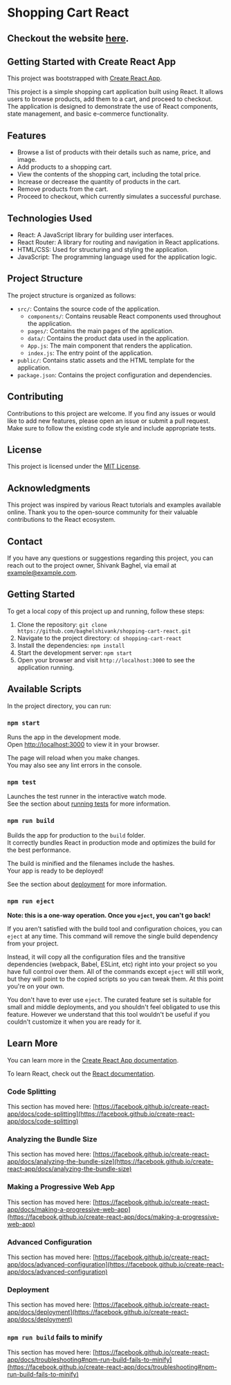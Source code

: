 # Shopping Cart React

## Checkout the website [here](https://baghelshivank.github.io/shopping-cart-react/).

## Getting Started with Create React App

This project was bootstrapped with [Create React App](https://github.com/facebook/create-react-app).

This project is a simple shopping cart application built using React. It allows users to browse products, add them to a cart, and proceed to checkout. The application is designed to demonstrate the use of React components, state management, and basic e-commerce functionality.

## Features

- Browse a list of products with their details such as name, price, and image.
- Add products to a shopping cart.
- View the contents of the shopping cart, including the total price.
- Increase or decrease the quantity of products in the cart.
- Remove products from the cart.
- Proceed to checkout, which currently simulates a successful purchase.

## Technologies Used

- React: A JavaScript library for building user interfaces.
- React Router: A library for routing and navigation in React applications.
- HTML/CSS: Used for structuring and styling the application.
- JavaScript: The programming language used for the application logic.

## Project Structure

The project structure is organized as follows:

- `src/`: Contains the source code of the application.
  - `components/`: Contains reusable React components used throughout the application.
  - `pages/`: Contains the main pages of the application.
  - `data/`: Contains the product data used in the application.
  - `App.js`: The main component that renders the application.
  - `index.js`: The entry point of the application.
- `public/`: Contains static assets and the HTML template for the application.
- `package.json`: Contains the project configuration and dependencies.

## Contributing

Contributions to this project are welcome. If you find any issues or would like to add new features, please open an issue or submit a pull request. Make sure to follow the existing code style and include appropriate tests.

## License

This project is licensed under the [MIT License](LICENSE).

## Acknowledgments

This project was inspired by various React tutorials and examples available online. Thank you to the open-source community for their valuable contributions to the React ecosystem.

## Contact

If you have any questions or suggestions regarding this project, you can reach out to the project owner, Shivank Baghel, via email at [example@example.com](mailto:example@example.com).

## Getting Started

To get a local copy of this project up and running, follow these steps:

1. Clone the repository: `git clone https://github.com/baghelshivank/shopping-cart-react.git`
2. Navigate to the project directory: `cd shopping-cart-react`
3. Install the dependencies: `npm install`
4. Start the development server: `npm start`
5. Open your browser and visit `http://localhost:3000` to see the application running.

## Available Scripts

In the project directory, you can run:

### `npm start`

Runs the app in the development mode.\
Open [http://localhost:3000](http://localhost:3000) to view it in your browser.

The page will reload when you make changes.\
You may also see any lint errors in the console.

### `npm test`

Launches the test runner in the interactive watch mode.\
See the section about [running tests](https://facebook.github.io/create-react-app/docs/running-tests) for more information.

### `npm run build`

Builds the app for production to the `build` folder.\
It correctly bundles React in production mode and optimizes the build for the best performance.

The build is minified and the filenames include the hashes.\
Your app is ready to be deployed!

See the section about [deployment](https://facebook.github.io/create-react-app/docs/deployment) for more information.

### `npm run eject`

**Note: this is a one-way operation. Once you `eject`, you can't go back!**

If you aren't satisfied with the build tool and configuration choices, you can `eject` at any time. This command will remove the single build dependency from your project.

Instead, it will copy all the configuration files and the transitive dependencies (webpack, Babel, ESLint, etc) right into your project so you have full control over them. All of the commands except `eject` will still work, but they will point to the copied scripts so you can tweak them. At this point you're on your own.

You don't have to ever use `eject`. The curated feature set is suitable for small and middle deployments, and you shouldn't feel obligated to use this feature. However we understand that this tool wouldn't be useful if you couldn't customize it when you are ready for it.

## Learn More

You can learn more in the [Create React App documentation](https://facebook.github.io/create-react-app/docs/getting-started).

To learn React, check out the [React documentation](https://reactjs.org/).

### Code Splitting

This section has moved here: [https://facebook.github.io/create-react-app/docs/code-splitting](https://facebook.github.io/create-react-app/docs/code-splitting)

### Analyzing the Bundle Size

This section has moved here: [https://facebook.github.io/create-react-app/docs/analyzing-the-bundle-size](https://facebook.github.io/create-react-app/docs/analyzing-the-bundle-size)

### Making a Progressive Web App

This section has moved here: [https://facebook.github.io/create-react-app/docs/making-a-progressive-web-app](https://facebook.github.io/create-react-app/docs/making-a-progressive-web-app)

### Advanced Configuration

This section has moved here: [https://facebook.github.io/create-react-app/docs/advanced-configuration](https://facebook.github.io/create-react-app/docs/advanced-configuration)

### Deployment

This section has moved here: [https://facebook.github.io/create-react-app/docs/deployment](https://facebook.github.io/create-react-app/docs/deployment)

### `npm run build` fails to minify

This section has moved here: [https://facebook.github.io/create-react-app/docs/troubleshooting#npm-run-build-fails-to-minify](https://facebook.github.io/create-react-app/docs/troubleshooting#npm-run-build-fails-to-minify)
